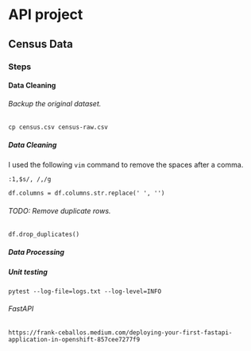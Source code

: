 # API project

## Census Data

### Steps

#### Data Cleaning

###### Backup the original dataset.
```
cp census.csv census-raw.csv
```

##### Data Cleaning
I used the following `vim` command to remove the spaces after a comma.
```
:1,$s/, /,/g
```
```
df.columns = df.columns.str.replace(' ', '')
```

###### TODO: Remove duplicate rows.
```
df.drop_duplicates()
```

##### Data Processing

##### Unit testing
```
pytest --log-file=logs.txt --log-level=INFO
```

###### FastAPI
```
https://frank-ceballos.medium.com/deploying-your-first-fastapi-application-in-openshift-857cee7277f9
```
